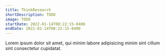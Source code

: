 ```yaml
---
title: ThinkResearch
shortDescription: TODO
image: TODO
startDate: 2022-01-14T08:22:15-0400
endDate: 2022-01-14T08:22:15-0400
---
```


Lorem ipsum dolor sit amet, qui minim labore adipisicing minim sint cillum sint consectetur cupidatat.

